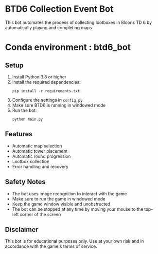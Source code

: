 # BTD6 Collection Event Bot

This bot automates the process of collecting lootboxes in Bloons TD 6 by automatically playing and completing maps.

# Conda environment : btd6_bot

## Setup

1. Install Python 3.8 or higher
2. Install the required dependencies:
   ```
   pip install -r requirements.txt
   ```
3. Configure the settings in `config.py`
4. Make sure BTD6 is running in windowed mode
5. Run the bot:
   ```
   python main.py
   ```

## Features

- Automatic map selection
- Automatic tower placement
- Automatic round progression
- Lootbox collection
- Error handling and recovery

## Safety Notes

- The bot uses image recognition to interact with the game
- Make sure to run the game in windowed mode
- Keep the game window visible and unobstructed
- The bot can be stopped at any time by moving your mouse to the top-left corner of the screen

## Disclaimer

This bot is for educational purposes only. Use at your own risk and in accordance with the game's terms of service. 